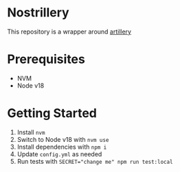 # Nostrillery

This repository is a wrapper around [artillery](https://www.artillery.io/)

# Prerequisites
- NVM
- Node v18

# Getting Started

1. Install `nvm`
2. Switch to Node v18 with `nvm use`
3. Install dependencies with `npm i`
4. Update `config.yml` as needed
5. Run tests with `SECRET="change me" npm run test:local`
